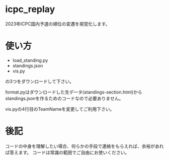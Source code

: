 # icpc_replay
2023年ICPC国内予選の順位の変遷を視覚化します。

# 使い方
- load_standing.py
- standings.json
- vis.py

の3つをダウンロードして下さい。

format.pyはダウンロードした生データ(standings-section.html)からstandings.jsonを作るためのコードなので必要ありません。

vis.pyの4行目のTeamNameを変更してご利用下さい。

# 後記
コードの中身を理解したい場合、何らかの手段で連絡をもらえれば、余裕があれば答えます。
コードは常識の範囲でご自由にお使いください。
